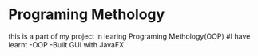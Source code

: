 # Programing Methology
this is a part of my project in learing Programing Methology(OOP)
#I have learnt
-OOP
-Built GUI with JavaFX
